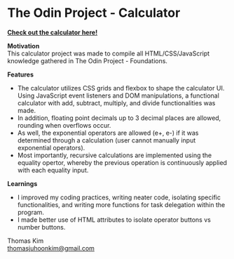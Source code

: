 # The Odin Project - Calculator

**[Check out the calculator here!](https://thomasjuhoonkim.github.io/odin-calculator/)**

**Motivation** \
This calculator project was made to compile all HTML/CSS/JavaScript knowledge gathered in The Odin Project - Foundations.

**Features**

- The calculator utilizes CSS grids and flexbox to shape the calculator UI. Using JavaScript event listeners and DOM manipulations, a functional calculator with add, subtract, multiply, and divide functionalities was made.
- In addition, floating point decimals up to 3 decimal places are allowed, rounding when overflows occur.
- As well, the exponential operators are allowed (e+, e-) if it was determined through a calculation (user cannot manually input exponential operators).
- Most importantly, recursive calculations are implemented using the equality opertor, whereby the previous operation is continuously applied with each equality input.

**Learnings**

- I improved my coding practices, writing neater code, isolating specific functionalities, and writing more functions for task delegation within the program.
- I made better use of HTML attributes to isolate operator buttons vs number buttons.

Thomas Kim \
thomasjuhoonkim@gmail.com
